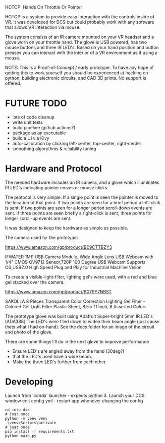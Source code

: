 HOTOP: Hands On Throttle Or Pointer

HOTOP is a system to provide easy interaction with the controls
inside of VR. It was developed for DCS but could probably work
with any software that allows VR interaction via mouse.

The system consists of an IR camera mounted on your VR headset
and a glove worn on your throttle hand. The glove is USB powered,
has two mouse buttons and three IR LED's. Based on your hand
position and button presses you can interact with the interior
of a VR environment as if using a mouse.

NOTE: This is a Proof-of-Concept / early prototype. To have any
hope of getting this to work yourself you should be experienced
at hacking on python, building electronic circuits, and CAD 3D
prints. No support is offered.

# FUTURE TODO

* lots of code cleanup
* write unit tests
* build pipeline (github actions?)
* package as an executable
* build a UI via Kivy
* auto-calibration by clicking left-center, top-center, right-center
* smoothing algorythms & reliability tuning

# Hardware and Protocol

The needed hardware includes an IR camera, and a glove which illuminates
IR LED's indicating pointer moves or mouse clicks.

The protocol is very simple. If a single point is seen the pointer is
moved to the location of that point. If two points are seen for a brief
period a left-click is sent. If two points are seen for a longer period
scroll-down events are sent. If three points are seen briefly a
right-click is sent, three points for longer scroll-up events are sent.

It was designed to keep the hardware as simple as possible.

The camera used for the prototype:

https://www.amazon.com/gp/product/B09CTTBZY3

IFWATER 1MP USB Camera Module, Wide Angle Lens USB Webcam with 1/4" CMOS OV9712 Sensor,720P 100 Degree USB Webcam Supports OS,USB2.0 High Speed Plug and Play for Industrial Machine Vision

To create a visible-light-filter, lighting gel's were used, with a red
and blue gel stacked over the camera.

https://www.amazon.com/gp/product/B07PY7NBST

SAKOLLA 8 Pieces Transparent Color Correction Lighting Gel Filter - Colored Gel Light Filter Plastic Sheet, 8.5 x 11 Inch, 8 Assorted Colors

The prototype glove was built using Adafruit Super-bright 5mm IR LED's [ADA388]
The LED's were filed down to widen their beam angle (just cause thats what
I had on-hand). See the docs folder for an image of the circuit and photo
of the glove.

There are some things I'll do in the next glove to improve performance
* Ensure LED's are angled away from the hand (30deg?)
* that the LED's used have a wide beam.
* Make the three LED's further from each other.

# Developing

Launch from 'conda' launcher - expects python 3.
Launch your DCS window
edit config.yml - restart app whenever changing the config

    cd into dir
    # just once
    python -m venv venv
    .\venv\Scripts\activate
    # just once
    pip install -r requirements.txt
    python main.py
